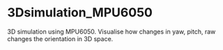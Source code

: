 # 3Dsimulation_MPU6050
3D simulation using MPU6050. Visualise how changes in yaw, pitch, raw changes the orientation in 3D space.
